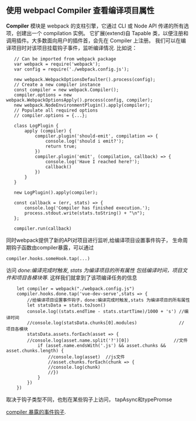 ## 使用 webpacl Compiler 查看编译项目属性 

**Compiler** 模块是 webpack 的支柱引擎，它通过 CLI 或 Node API 传递的所有选项，创建出一个 compilation 实例。
它扩展(extend)自 Tapable 类，以便注册和调用插件。大多数面向用户的插件首，会先在 Compiler 上注册。
我们可以在编译项目时对该项目挂载钩子事件，监听编译情况. 
比如说：
 ```
    // Can be imported from webpack package
    var webpack = require('webpack');
    var config = require('./webpack.config.js');

    new webpack.WebpackOptionsDefaulter().process(config);
    // Create a new compiler instance
    const compiler = new webpack.Compiler();
    compiler.options = new webpack.WebpackOptionsApply().process(config, compiler);
    new webpack.NodeEnvironmentPlugin().apply(compiler);
    // Populate all required options
    // compiler.options = {...};

    class LogPlugin {
        apply (compiler) {
            compiler.plugin('should-emit', compilation => {
                console.log('should i emit?');
                return true;
            })
            compiler.plugin('emit', (compilation, callback) => {
                console.log('Have I reached here?');
                callback()
            })
        }
    } 

    new LogPlugin().apply(compiler);

    const callback = (err, stats) => {
        console.log('Compiler has finished execution.');
        process.stdout.write(stats.toString() + "\n");
    };

    compiler.run(callback)
 ```   
同时webpack提供了新的API对项目进行监听,给编译项目设置事件钩子，
生命周期钩子函数由compiler暴露，可以通过
```
compiler.hooks.someHook.tap(...)
```
访问
*done:编译完成时触发*,
*stats 为编译项目的所有属性 包括编译时间，项目文件和项目各模块等*.
这样我们就拿到了该项编译任务的信息

```
    let compiler = webpack("./webpack.config.js") 
    compiler.hooks.done.tap('vue-dev-serve',stats => {  
        //给编译项目设置事件钩子，done:编译完成时触发,stats 为编译项目的所有属性
        let statsData = stats.toJson()
        console.log((stats.endTime - stats.startTime)/1000 + 's') //编译时间
        //console.log(statsData.chunks[0].modules)                //  项目各模块
        statsData.assets.forEach(asset => {
        //console.log(asset.name.split('?')[0])                 //文件
            if (asset.name.endsWith('.js') && asset.chunks && asset.chunks.length) {
                //console.log(asset)  //js文件
                //asset.chunks.forEach(chunk => {
                //console.log(chunk)
                //})
            }
        })
    })
```
取决于钩子类型不同，也剋在某些钩子上访问， tapAsync和typePromse

[compiler 暴露的事件钩子](https://webpack.docschina.org/api/compiler/).

    
